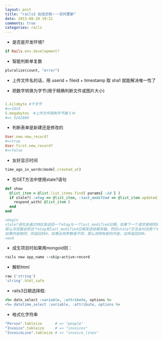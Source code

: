 ```yaml
---
layout: post
title: "rails3 在线文档－－实时更新"
date: 2013-08-20 19:21
comments: true
categories: rails
---
```


*	是否是开发环境?
```ruby
if Rails.env.development?
```

*	智能判断单复数
```ruby
pluralize(count, "error")
```

*	上传文件名的话，用 userid + fileid + timestamp 取 sha1 就能解决唯一性了

*	把数字转换为字节(用于精确判断文件或图片大小)
```ruby

1.kilobyte #千字节
#=>1024
5.megabytes  #上传文件限制字节数５Ｍ
#=> 5242880
```

*	判断表单是新建还是修改的
```ruby
User.new.new_record?
#=>true
User.first.new_record?
#=>false
```
<!--more-->

*	友好显示时间
```ruby
time_ago_in_words(model.created_at)
```

*	在GET方法中使用stale?语句
```ruby
def show  
  @list_item = @list.list_items.find( params[ :id ] )  
  if stale?( :etag => @list_item, :last_modified => @list_item.updated_at.utc, :public => true )  
    respond_with( @list_item )  
  end  
end

=begin
stale?语句会通过响应发送回一个etag与一个last_modified日期。如果下一个请求是相同的URL，
那么浏览器会把这个etag和last_modified日期发送给服务器。然后stale?方法会对这两个参数进行分析，
如果内容相同，则返回304，如果出现参数值不同，那么说明有新的内容，这样返回200。
=end
```

*	成生项目时如果用mongoid则：
```ruby
rails new app_name --skip-active-record
```

*	解析html
```ruby
raw ('string')
'string'.html_safe
```

*	rails3日期选择框:
```ruby
<%= date_select :variable, :attribute, options %>
<%= datetime_select :variable, :attribute, options %>
```

*	格式化字符串
```ruby
"Person".tableize      # => "people"
"Invoice".tableize     # => "invoices"
"InvoiceLine".tableize # => "invoice_lines"

```

